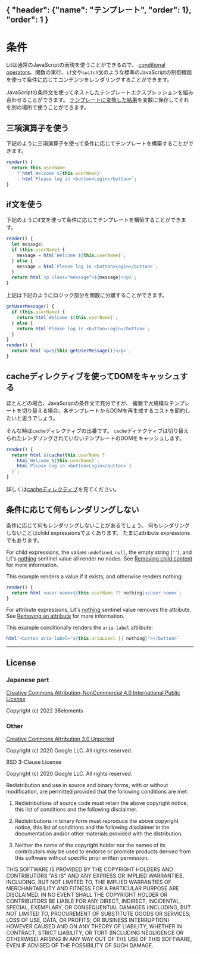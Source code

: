 { "header": {"name": "テンプレート", "order": 1}, "order": 1 }
---
# 条件

Litは通常のJavaScriptの表現を使うことができるので、
[conditional operators](https://developer.mozilla.org/en-US/docs/Web/JavaScript/Reference/Operators/Conditional_Operator)、関数の実行、`if`文や`switch`文のような標準のJavaScriptの制御機能を使って条件に応じてコンテンツをレンダリングすることができます。

JavaScriptの条件文を使ってネストしたテンプレートエクスプレッションを組み合わせることができます。
[テンプレートに変換した結果](https://lit.dev/docs/api/templates/#TemplateResult)を変数に保存してそれを別の場所で使うことができます。

## 三項演算子を使う

下記のように三項演算子を使って条件に応じてテンプレートを構築することができます。

```ts
render() {
  return this.userName
    ? html`Welcome ${this.userName}`
    : html`Please log in <button>Login</button>`;
}
```

## if文を使う

下記のようにif文を使って条件に応じてテンプレートを構築することができます。

```ts
render() {
  let message;
  if (this.userName) {
    message = html`Welcome ${this.userName}`;
  } else {
    message = html`Please log in <button>Login</button>`;
  }
  return html`<p class="message">${message}</p>`;
}
```

上記は下記のようにロジック部分を関数に分離することができます。

```ts
getUserMessage() {
  if (this.userName) {
    return html`Welcome ${this.userName}`;
  } else {
    return html`Please log in <button>Login</button>`;
  }
}
render() {
  return html`<p>${this.getUserMessage()}</p>`;
}
```

## cacheディレクティブを使ってDOMをキャッシュする

ほとんどの場合、JavaScriptの条件文で充分ですが、
複雑で大規模なテンプレートを切り替える場合、各テンプレートからDOMを再生成するコストを節約したいと思うでしょう。

そんな時は`cache`ディレクティブの出番です。
`cache`ディテクティブは切り替えられたレンダリングされていないテンプレートのDOMをキャッシュします。

```ts
render() {
  return html`${cache(this.userName ?
    html`Welcome ${this.userName}`:
    html`Please log in <button>Login</button>`)
  }`;
}
```

詳しくは[cacheディレクティブ](https://japanese-document.github.io/lit/templates-directives.html#cache)を見てください。

## 条件に応じて何もレンダリングしない

条件に応じて何もレンダリングしないことがあるでしょう。
何もレンダリングしないことはchild expressionsでよくあります。
たまにattribute expressionsでもあります。

For child expressions, the values `undefined`, `null`, the empty string (`''`), and Lit's [nothing](https://japanese-document.github.io/lit/api-templates.html#nothing__symbol) sentinel value all render no nodes.
See [Removing child content](https://japanese-document.github.io/lit/templates-expressions.html#子コンテンツの削除) for more information.

This example renders a value if it exists, and otherwise renders nothing:

```ts
render() {
  return html`<user-name>${this.userName ?? nothing}</user-name>`;
}
```

For attribute expressions, Lit's [nothing](https://japanese-document.github.io/lit/api-templates.html#nothing__symbol) sentinel value removes the attribute. See [Removing an attribute](https://japanese-document.github.io/lit/templates-expressions.html#属性の削除) for more information.

This example conditionally renders the `aria-label` attribute:

```ts
html`<button aria-label="${this.ariaLabel || nothing}"></button>`
```

---

## License

### Japanese part

[Creative Commons Attribution-NonCommercial 4.0 International Public License](https://creativecommons.org/licenses/by-nc/4.0/legalcode)

Copyright (c) 2022 38elements

### Other

[Creative Commons Attribution 3.0 Unported](https://creativecommons.org/licenses/by/3.0/deed.en)

Copyright (c) 2020 Google LLC. All rights reserved.

BSD 3-Clause License

Copyright (c) 2020 Google LLC. All rights reserved.

Redistribution and use in source and binary forms, with or without
modification, are permitted provided that the following conditions are met:

1. Redistributions of source code must retain the above copyright notice, this
   list of conditions and the following disclaimer.

2. Redistributions in binary form must reproduce the above copyright notice,
   this list of conditions and the following disclaimer in the documentation
   and/or other materials provided with the distribution.

3. Neither the name of the copyright holder nor the names of its
   contributors may be used to endorse or promote products derived from
   this software without specific prior written permission.

THIS SOFTWARE IS PROVIDED BY THE COPYRIGHT HOLDERS AND CONTRIBUTORS "AS IS"
AND ANY EXPRESS OR IMPLIED WARRANTIES, INCLUDING, BUT NOT LIMITED TO, THE
IMPLIED WARRANTIES OF MERCHANTABILITY AND FITNESS FOR A PARTICULAR PURPOSE ARE
DISCLAIMED. IN NO EVENT SHALL THE COPYRIGHT HOLDER OR CONTRIBUTORS BE LIABLE
FOR ANY DIRECT, INDIRECT, INCIDENTAL, SPECIAL, EXEMPLARY, OR CONSEQUENTIAL
DAMAGES (INCLUDING, BUT NOT LIMITED TO, PROCUREMENT OF SUBSTITUTE GOODS OR
SERVICES; LOSS OF USE, DATA, OR PROFITS; OR BUSINESS INTERRUPTION) HOWEVER
CAUSED AND ON ANY THEORY OF LIABILITY, WHETHER IN CONTRACT, STRICT LIABILITY,
OR TORT (INCLUDING NEGLIGENCE OR OTHERWISE) ARISING IN ANY WAY OUT OF THE USE
OF THIS SOFTWARE, EVEN IF ADVISED OF THE POSSIBILITY OF SUCH DAMAGE.